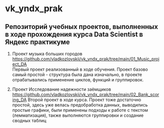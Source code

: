 # vk_yndx_prak
## Репозиторий учебных проектов, выполненных в ходе прохождения курса Data Scientist в Яндекс практикуме

1. Проект музыка больших городов
https://github.com/vladkozlovskii/vk_yndx_prak/tree/main/01_Music_project_DA  
Первый проект реализованный в ходе обучения. Проект базово самый простой - структура была дана изначально, в проекте отрабатывались применение циклов, функций и группировок.

2. Проект Исследование надежности заёмщиков  
https://github.com/vladkozlovskii/vk_yndx_prak/tree/main/02_Bank_scoring_DA
Второй проект в ходе курса. Проект тоже достаточно простой, здесь уже велась предобработка данных, выводились простые графики, были применены подходы к работе с текстом (лемматизация), также выполняются группировки и создание сводных таблиц
